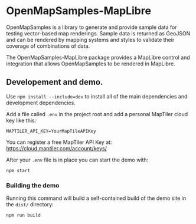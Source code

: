 # OpenMapSamples-MapLibre

OpenMapSamples is a library to generate and provide sample data for testing vector-based map renderings. Sample data is returned as GeoJSON and can be rendered by mapping systems and styles to validate their coverage of combinations of data.

The OpenMapSamples-MapLibre package provides a MapLibre control and integration
that allows OpenMapSamples to be rendered in MapLibre.

## Developement and demo.

Use `npm install --include=dev` to install all of the main dependencies and development dependencies.

Add a file called `.env` in the project root and add a personal MapTiler cloud key like this:
```
MAPTILER_API_KEY=YourMapTileAPIKey
```
You can register a free MapTiler API Key at: https://cloud.maptiler.com/account/keys/

After your `.env` file is in place you can start the demo with:

```
npm start
```

### Building the demo

Running this command will build a self-contained build of the demo site in the `dist/` directory:

```
npm run build
```
